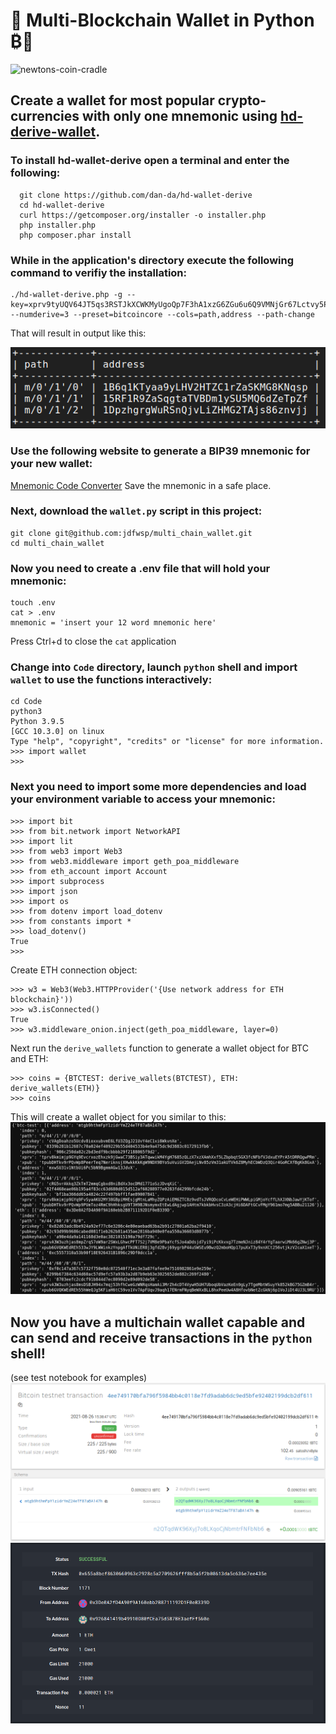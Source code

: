 # 🐍 Multi-Blockchain Wallet in Python ₿🐍

![newtons-coin-cradle](Images/newtons-coin-cradle.jpg)

## Create a wallet for most popular crypto-currencies with only one mnemonic using [hd-derive-wallet](https://github.com/dan-da/hd-wallet-derive).  

### To install hd-wallet-derive open a terminal and enter the following:
```
  git clone https://github.com/dan-da/hd-wallet-derive
  cd hd-wallet-derive
  curl https://getcomposer.org/installer -o installer.php
  php installer.php
  php composer.phar install
```
### While in the application's directory execute the following command to verifiy the installation:
```
./hd-wallet-derive.php -g --key=xprv9tyUQV64JT5qs3RSTJkXCWKMyUgoQp7F3hA1xzG6ZGu6u6Q9VMNjGr67Lctvy5P8oyaYAL9CAWrUE9i6GoNMKUga5biW6Hx4tws2six3b9c --numderive=3 --preset=bitcoincore --cols=path,address --path-change
```
That will result in output like this:

![](Images/verify.png)

### Use the following website to generate a BIP39 mnemonic for your new wallet:
[Mnemonic Code Converter](https://bip39converttool.io/)
Save the mnemonic in a safe place.


### Next, download the `wallet.py` script in this project:
```
git clone git@github.com:jdfwsp/multi_chain_wallet.git
cd multi_chain_wallet
```
### Now you need to create a .env file that will hold your mnemonic:
```
touch .env
cat > .env
mnemonic = 'insert your 12 word mnemonic here'
```
Press Ctrl+d to close the `cat` application

### Change into `Code` directory, launch `python` shell and import `wallet` to use the functions interactively:
```
cd Code
python3
Python 3.9.5 
[GCC 10.3.0] on linux
Type "help", "copyright", "credits" or "license" for more information.
>>> import wallet
>>> 
```
### Next you need to import some more dependencies and load your environment variable to access your mnemonic:
```
>>> import bit
>>> from bit.network import NetworkAPI
>>> import lit
>>> from web3 import Web3
>>> from web3.middleware import geth_poa_middleware
>>> from eth_account import Account
>>> import subprocess
>>> import json
>>> import os
>>> from dotenv import load_dotenv
>>> from constants import *
>>> load_dotenv()
True
>>>
```
Create ETH connection object:
```
>>> w3 = Web3(Web3.HTTPProvider('{Use network address for ETH blockchain}'))
>>> w3.isConnected()
True
>>> w3.middleware_onion.inject(geth_poa_middleware, layer=0)
```
Next run the `derive_wallets` function to generate a wallet object for BTC and ETH:
```
>>> coins = {BTCTEST: derive_wallets(BTCTEST), ETH: derive_wallets(ETH)}
>>> coins
```
This will create a wallet object for you similar to this:
![](Images/wallet-object.png)

## Now you have a multichain wallet capable and can send and receive transactions in the `python` shell!
(see test notebook for examples)
![](Images/btctest_tx.png)
![](Images/eth_tx.png)
